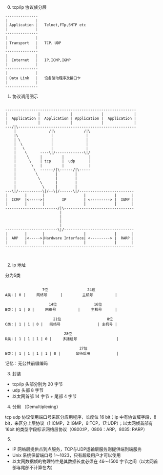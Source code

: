 0. tcp/ip 协议族分层

```text
---------------
|             |
| Application |   Telnet,FTp,SMTP etc
|             |
---------------
|             |
| Transport   |   TCP，UDP
|             |
---------------
|             |
|  Internet   |   IP,ICMP,IGMP
|             |
---------------
|             |
| Data Link   |   设备驱动程序及接口卡
|             |
---------------
```

1. 协议调用图示

```text

------------------------------------------------------------
|              |              |             |              |
|  Application |  Application | Application |  Application | 
|              |              |             |              |
---/|\------------------------------------------------------
    |               /|\             /|\
    |\               |               |
    | \              |               |
    |  \             |               |
    |   \            |               |
    |    \      ----\|/-------------\|/
    |     \     |         |           |
    |      \    | tcp     |  udp      |
    |       \   |         |           |
    |        \  ------/|\------/|\-----
    |         \        |        |
    |          \       |        |
    |           \      |        |
    |            \     |        |
---\|/-----------\|/--\|/------\|/-------------------------
|        |       |                  |             |       |
|  ICMP  |<----->|        IP        | <---------> |  IGMP |
|        |       |                  |             |       |
------------------------/|\--------------------------------
                         |      
                         |        
                         |        
                         |        
------------------------\|/--------------------------------
|        |       |                  |             |       |
|  ARP   |<----->|Hardware Interface| <---------> |  RARP |
|        |       |                  |             |       |
-----------------------------------------------------------



```

2. ip 地址

分为5类

```text
 
                 7位                  24位
A类：| 0 |     网络号      |         主机号          | 

                    14位                 16位
B类：| 1 | 0 |     网络号          |     主机号      | 

                      21位                     8位
C类：| 1 | 1 | 0 |   网络号                 | 主机号 |

                           28位
D类：| 1 | 1 | 1 | 0 |     多播组号                  |

                                  27位
E类：| 1 | 1 | 1 | 1 | 0 |       留待后用            |

```

记忆：无公共前缀编码

3. 封装

- tcp/ip 头部分别为 20 字节
- udp 头部 8 字节
- 以太网首部 14 字节 + 尾部 4 字节


4. 分用 （Demultiplexing）

tcp udp 协议使用端口号来区分应用程序，长度位 16 bit；ip 中有协议域字段，8 bit，来区分上层协议（1:ICMP，2:IGMP，6:TCP，17:UDP）；以太网帧首部有 16bit 的类型字段标识网络层协议（0800:IP，0806：ARP，8035: RARP）

5.

- IP 网络层提供点到点服务，TCP与UDP运输层服务则提供端到端服务
- Unix 系统保留端口号 1～1023，只有超级用户才可以使用
- 以太网数据帧的物理特性是其数据长度必须在 46～1500 字节之间（以太网首部与尾部不计算在内）
